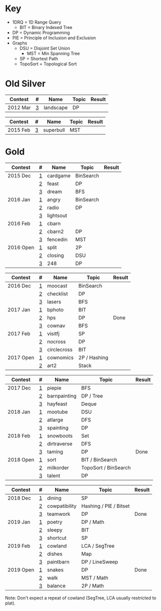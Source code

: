# Key

 * 1DRQ = 1D Range Query
 	* BIT = Binary Indexed Tree
 * DP = Dynamic Programming
 * PIE = Principle of Inclusion and Exclusion
 * Graphs
 	* DSU = Disjoint Set Union
 		* MST = Min Spanning Tree
 	* SP = Shortest Path
 	* TopoSort = Topological Sort

# Old Silver

| Contest   | #                                                              | Name          | Topic                            | Result |
| --------- | -------------------------------------------------------------- | ------------- | -------------------------------- | ------ |
| 2012 Mar  | [3](http://www.usaco.org/index.php?page=viewproblem2&cpid=126) | landscape     | DP                               |    |

| Contest   | #                                                              | Name          | Topic                            | Result |
| --------- | -------------------------------------------------------------- | ------------- | -------------------------------- | ------ |
| 2015 Feb  | [3](http://www.usaco.org/index.php?page=viewproblem2&cpid=531) | superbull     | MST                              |    |

# Gold

| Contest   | #                                                              | Name          | Topic                            | Result |
| --------- | -------------------------------------------------------------- | ------------- | -------------------------------- | ------ |
| 2015 Dec  | [1](http://www.usaco.org/index.php?page=viewproblem2&cpid=573) | cardgame      | BinSearch                        |    |
|           | [2](http://www.usaco.org/index.php?page=viewproblem2&cpid=574) | feast         | DP                               |    |
|           | [3](http://www.usaco.org/index.php?page=viewproblem2&cpid=575) | dream         | BFS                              |    |
| 2016 Jan  | [1](http://www.usaco.org/index.php?page=viewproblem2&cpid=597) | angry         | BinSearch                        |    |
|           | [2](http://www.usaco.org/index.php?page=viewproblem2&cpid=598) | radio         | DP                               |    |
|           | [3](http://www.usaco.org/index.php?page=viewproblem2&cpid=599) | lightsout     |                                  |    |
| 2016 Feb  | [1](http://www.usaco.org/index.php?page=viewproblem2&cpid=621) | cbarn         |                                  |    |
|           | [2](http://www.usaco.org/index.php?page=viewproblem2&cpid=622) | cbarn2        | DP                               |    |
|           | [3](http://www.usaco.org/index.php?page=viewproblem2&cpid=623) | fencedin      | MST                              |    |
| 2016 Open | [1](http://www.usaco.org/index.php?page=viewproblem2&cpid=645) | split         | 2P                               |    |
|           | [2](http://www.usaco.org/index.php?page=viewproblem2&cpid=646) | closing       | DSU                              |    |
|           | [3](http://www.usaco.org/index.php?page=viewproblem2&cpid=647) | 248           | DP                               |    |

| Contest   | #                                                              | Name          | Topic                            | Result |
| --------- | -------------------------------------------------------------- | ------------- | -------------------------------- | ------ |
| 2016 Dec  | [1](http://www.usaco.org/index.php?page=viewproblem2&cpid=669) | moocast       | BinSearch                        |    |
|           | [2](http://www.usaco.org/index.php?page=viewproblem2&cpid=670) | checklist     | DP                               |    |
|           | [3](http://www.usaco.org/index.php?page=viewproblem2&cpid=671) | lasers        | BFS                              |    |
| 2017 Jan  | [1](http://www.usaco.org/index.php?page=viewproblem2&cpid=693) | bphoto        | BIT                              |    |
|           | [2](http://www.usaco.org/index.php?page=viewproblem2&cpid=694) | hps           | DP                               |  Done  |
|           | [3](http://www.usaco.org/index.php?page=viewproblem2&cpid=695) | cownav        | BFS                              |    |
| 2017 Feb  | [1](http://www.usaco.org/index.php?page=viewproblem2&cpid=717) | visitfj       | SP                               |    |
|           | [2](http://www.usaco.org/index.php?page=viewproblem2&cpid=718) | nocross       | DP                               |    |
|           | [3](http://www.usaco.org/index.php?page=viewproblem2&cpid=719) | circlecross   | BIT                              |    |
| 2017 Open | [1](http://www.usaco.org/index.php?page=viewproblem2&cpid=741) | cownomics     | 2P / Hashing                     |    |
|           | [2](http://www.usaco.org/index.php?page=viewproblem2&cpid=743) | art2          | Stack                            |    |

| Contest   | #                                                              | Name          | Topic                            | Result |
| --------- | -------------------------------------------------------------- | ------------- | -------------------------------- | ------ |
| 2017 Dec  | [1](http://www.usaco.org/index.php?page=viewproblem2&cpid=765) | piepie        | BFS                              |    |
|           | [2](http://www.usaco.org/index.php?page=viewproblem2&cpid=766) | barnpainting  | DP / Tree                        |    |
|           | [3](http://www.usaco.org/index.php?page=viewproblem2&cpid=767) | hayfeast      | Deque                            |    |
| 2018 Jan  | [1](http://www.usaco.org/index.php?page=viewproblem2&cpid=789) | mootube       | DSU                              |    |
|           | [2](http://www.usaco.org/index.php?page=viewproblem2&cpid=790) | atlarge       | DFS                              |    |
|           | [3](http://www.usaco.org/index.php?page=viewproblem2&cpid=791) | spainting     | DP                               |    |
| 2018 Feb  | [1](http://www.usaco.org/index.php?page=viewproblem&cpid=801)  | snowboots     | Set                              |    |
|           | [2](http://www.usaco.org/index.php?page=viewproblem&cpid=802)  | dirtraverse   | DFS                              |    |
|           | [3](http://www.usaco.org/index.php?page=viewproblem&cpid=803)  | taming        | DP                               |  Done  |
| 2018 Open | [1](http://www.usaco.org/index.php?page=viewproblem2&cpid=837) | sort          | BIT / BinSearch                  |    |
|           | [2](http://www.usaco.org/index.php?page=viewproblem2&cpid=838) | milkorder     | TopoSort / BinSearch             |    |
|           | [3](http://www.usaco.org/index.php?page=viewproblem2&cpid=839) | talent        | DP                               |    |

| Contest   | #                                                              | Name          | Topic                            | Result |
| --------- | -------------------------------------------------------------- | ------------- | -------------------------------- | ------ |
| 2018 Dec  | [1](http://www.usaco.org/index.php?page=viewproblem2&cpid=861) | dining        | SP                               |    |
|           | [2](http://www.usaco.org/index.php?page=viewproblem2&cpid=862) | cowpatibility | Hashing / PIE / Bitset           |    |
|           | [3](http://www.usaco.org/index.php?page=viewproblem2&cpid=863) | teamwork      | DP                               |  Done  |
| 2019 Jan  | [1](http://www.usaco.org/index.php?page=viewproblem2&cpid=897) | poetry        | DP / Math                        |        |
|           | [2](http://www.usaco.org/index.php?page=viewproblem2&cpid=898) | sleepy        | BIT                              |        |
|           | [3](http://www.usaco.org/index.php?page=viewproblem2&cpid=899) | shortcut      | SP                               |        |
| 2019 Feb  | [1](http://www.usaco.org/index.php?page=viewproblem2&cpid=921) | cowland       | LCA / SegTree                    |    |
|           | [2](http://www.usaco.org/index.php?page=viewproblem2&cpid=922) | dishes        | Map                              |    |
|           | [3](http://www.usaco.org/index.php?page=viewproblem2&cpid=923) | paintbarn     | DP / LineSweep                   |    |
| 2019 Open | [1](http://www.usaco.org/index.php?page=viewproblem2&cpid=945) | snakes        | DP                               |  Done  |
|           | [2](http://www.usaco.org/index.php?page=viewproblem2&cpid=946) | walk          | MST / Math                       |    |
|           | [3](http://www.usaco.org/index.php?page=viewproblem2&cpid=947) | balance       | 2P / Math                        |    |

Note: Don't expect a repeat of cowland (SegTree, LCA usually restricted to plat).
